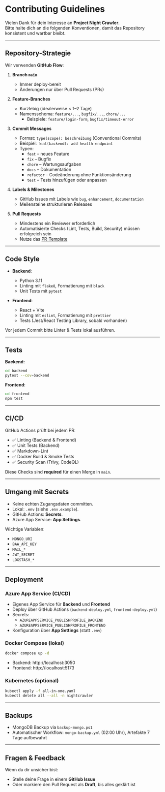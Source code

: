# Contributing Guidelines

Vielen Dank für dein Interesse an **Project Night Crawler**.  
Bitte halte dich an die folgenden Konventionen, damit das Repository konsistent und wartbar bleibt.

---

## Repository-Strategie

Wir verwenden **GitHub Flow**:

1. **Branch `main`**
   - Immer deploy-bereit
   - Änderungen nur über Pull Requests (PRs)

2. **Feature-Branches**
   - Kurzlebig (idealerweise < 1–2 Tage)
   - Namensschema: `feature/...`, `bugfix/...`, `chore/...`
     - Beispiele: `feature/login-form`, `bugfix/timeout-error`

3. **Commit Messages**
   - Format: `type(scope): beschreibung` (Conventional Commits)
   - Beispiel: `feat(backend): add health endpoint`
   - Typen:
     - `feat` – neues Feature
     - `fix` – Bugfix
     - `chore` – Wartungsaufgaben
     - `docs` – Dokumentation
     - `refactor` – Codeänderung ohne Funktionsänderung
     - `test` – Tests hinzufügen oder anpassen

4. **Labels & Milestones**
   - GitHub Issues mit Labels wie `bug`, `enhancement`, `documentation`
   - Meilensteine strukturieren Releases

5. **Pull Requests**
   - Mindestens ein Reviewer erforderlich
   - Automatisierte Checks (Lint, Tests, Build, Security) müssen erfolgreich sein
   - Nutze das [PR-Template](./.github/PULL_REQUEST_TEMPLATE.md)

---

## Code Style

- **Backend**:
  - Python 3.11
  - Linting mit `flake8`, Formatierung mit `black`
  - Unit Tests mit `pytest`

- **Frontend**:
  - React + Vite
  - Linting mit `eslint`, Formatierung mit `prettier`
  - Tests (Jest/React Testing Library, sobald vorhanden)

Vor jedem Commit bitte Linter & Tests lokal ausführen.

---

## Tests

**Backend:**

```bash
cd backend
pytest --cov=backend
```

**Frontend:**

```bash
cd frontend
npm test
```

---

## CI/CD

GitHub Actions prüft bei jedem PR:

- ✅ Linting (Backend & Frontend)  
- ✅ Unit Tests (Backend)  
- ✅ Markdown-Lint  
- ✅ Docker Build & Smoke Tests  
- ✅ Security Scan (Trivy, CodeQL)

Diese Checks sind **required** für einen Merge in `main`.

---

## Umgang mit Secrets

- Keine echten Zugangsdaten committen.  
- Lokal: `.env` (siehe `.env.example`).  
- GitHub Actions: **Secrets**.  
- Azure App Service: **App Settings**.  

Wichtige Variablen:

- `MONGO_URI`
- `BAA_API_KEY`
- `MAIL_*`
- `JWT_SECRET`
- `LOGSTASH_*`

---

## Deployment

### Azure App Service (CI/CD)

- Eigenes App Service für **Backend** und **Frontend**
- Deploy über GitHub Actions (`backend-deploy.yml`, `frontend-deploy.yml`)
- Secrets:
  - `AZUREAPPSERVICE_PUBLISHPROFILE_BACKEND`
  - `AZUREAPPSERVICE_PUBLISHPROFILE_FRONTEND`
- Konfiguration über **App Settings** (statt `.env`)

### Docker Compose (lokal)

```bash
docker compose up -d
```

- Backend: http://localhost:3050
- Frontend: http://localhost:5173

### Kubernetes (optional)

```bash
kubectl apply -f all-in-one.yaml
kubectl delete all --all -n nightcrawler
```

---

## Backups

- MongoDB Backup via `backup-mongo.ps1`
- Automatischer Workflow: `mongo-backup.yml` (02:00 Uhr), Artefakte 7 Tage aufbewahrt

---

## Fragen & Feedback

Wenn du dir unsicher bist:

- Stelle deine Frage in einem **GitHub Issue**
- Oder markiere den Pull Request als **Draft**, bis alles geklärt ist
